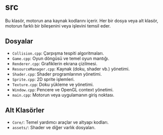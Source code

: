 # src

Bu klasör, motorun ana kaynak kodlarını içerir. Her bir dosya veya alt klasör, motorun farklı bir bileşenini veya işlevini temsil eder.

## Dosyalar
- `Collision.cpp`: Çarpışma tespiti algoritmaları.
- `Game.cpp`: Oyun döngüsü ve temel oyun mantığı.
- `Renderer.cpp`: Grafiklerin ekrana çizilmesi.
- `ResourceManager.cpp`: Kaynak (doku, shader vb.) yönetimi.
- `Shader.cpp`: Shader programlarının yönetimi.
- `Sprite.cpp`: 2D sprite işlemleri.
- `Texture.cpp`: Doku yükleme ve yönetimi.
- `Window.cpp`: Pencere ve OpenGL context yönetimi.
- `main.cpp`: Motorun veya uygulamanın giriş noktası.

## Alt Klasörler
- `Core/`: Temel yardımcı araçlar ve altyapı kodları.
- `assets/`: Shader ve diğer varlık dosyaları.
